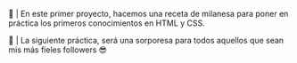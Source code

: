 🥘 | En este primer proyecto, hacemos una receta de milanesa para poner en práctica los primeros conocimientos en HTML y CSS.

👾 | La siguiente práctica, será una sorporesa para todos aquellos que sean mis más fieles followers 😎
